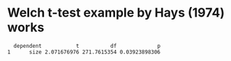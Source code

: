 # Welch t-test example by Hays (1974) works

      dependent           t          df             p
    1      size 2.071676976 271.7615354 0.03923898306

